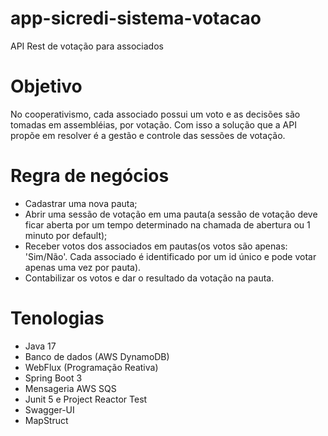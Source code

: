 # app-sicredi-sistema-votacao
API Rest de votação para associados

# Objetivo

No cooperativismo, cada associado possui um voto e as decisões são tomadas em assembléias, por votação.
Com isso a solução que a API propõe em resolver é a gestão e controle das sessões de votação.

# Regra de negócios

* Cadastrar uma nova pauta;
* Abrir uma sessão de votação em uma pauta(a sessão de votação deve ficar aberta por um tempo determinado na chamada de abertura ou 1 minuto por default);
* Receber votos dos associados em pautas(os votos são apenas: 'Sim/Não'. Cada associado é identificado por um id único e pode votar apenas uma vez por pauta).
* Contabilizar os votos e dar o resultado da votação na pauta.


# Tenologias

* Java 17
* Banco de dados (AWS DynamoDB)
* WebFlux (Programação Reativa)
* Spring Boot 3
* Mensageria AWS SQS
* Junit 5 e Project Reactor Test
* Swagger-UI
* MapStruct
